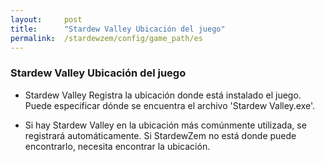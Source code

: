 ```yaml
---
layout:     post
title:      "Stardew Valley Ubicación del juego"
permalink:  /stardewzem/config/game_path/es
---
```


### **Stardew Valley Ubicación del juego**

* Stardew Valley Registra la ubicación donde está instalado el juego. Puede especificar dónde se encuentra el archivo 'Stardew Valley.exe'.

* Si hay Stardew Valley en la ubicación más comúnmente utilizada, se registrará automáticamente. Si StardewZem no está donde puede encontrarlo, necesita encontrar la ubicación. 

<br/>
<br/>
